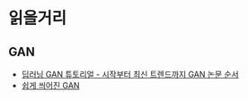 # 읽을거리
## GAN
- [딥러닝 GAN 튜토리얼 - 시작부터 최신 트렌드까지 GAN 논문 순서](https://ysbsb.github.io/gan/2020/06/17/GAN-newbie-guide.html)
- [쉽게 씌어진 GAN](https://dreamgonfly.github.io/blog/gan-explained/)
